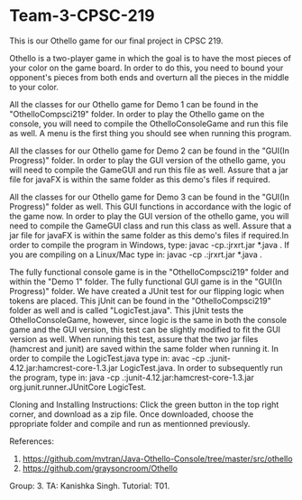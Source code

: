 # Team-3-CPSC-219

This is our Othello game for our final project in CPSC 219. 

Othello is a two-player game in which the goal is to have the most pieces of your color on the game board. In order to do this, you need to bound your opponent's pieces from both ends and overturn all the pieces in the middle to your color. 

All the classes for our Othello game for Demo 1 can be found in the "OthelloCompsci219" folder.
In order to play the Othello game on the console, you will need to compile the OthelloConsoleGame and run this file as well. 
A menu is the first thing you should see when running this program. 

All the classes for our Othello game for Demo 2 can be found in the "GUI(In Progress)" folder.
In order to play the GUI version of the othello game, you will need to compile the GameGUI and run this file as well. 
Assure that a jar file for javaFX is within the same folder as this demo's files if required. 

All the classes for our Othello game for Demo 3 can be found in the "GUI(In Progress)" folder as well. This GUI functions in accordance with the logic of the game now. 
In order to play the GUI version of the othello game, you will need to compile the GameGUI class and run this class as well. 
Assure that a jar file for javaFX is within the same folder as this demo's files if required.In order to compile the program in Windows, type: javac -cp.:jrxrt.jar *.java .
If you are compiling on a Linux/Mac type in: javac -cp .:jrxrt.jar *.java .

The fully functional console game is in the "OthelloCompsci219" folder and within the "Demo 1" folder.
The fully functional GUI game is in the "GUI(In Progress)" folder.
We have created a JUnit test for our flipping logic when tokens are placed. This jUnit can be found in the "OthelloCompsci219" folder as well and is called "LogicTest.java". This jUnit tests the OthelloConsoleGame, however, since logic is the same in both the console game and the GUI version, this test can be slightly modified to fit the GUI version as well. When running this test, assure that the two jar files (hamcrest and junit) are saved within the same folder when running it. In order to compile the LogicTest.java type in: avac -cp .:junit-4.12.jar:hamcrest-core-1.3.jar LogicTest.java. In order to subsequently run the program, type in: java -cp .:junit-4.12.jar:hamcrest-core-1.3.jar org.junit.runner.JUnitCore LogicTest.

Cloning and Installing Instructions:
Click the green button in the top right corner, and download as a zip file. Once downloaded, choose the ppropriate folder and compile and run as mentionned previously. 

References: 
1. https://github.com/mvtran/Java-Othello-Console/tree/master/src/othello
2. https://github.com/graysoncroom/Othello

Group: 3.
TA: Kanishka Singh. 
Tutorial: T01.
